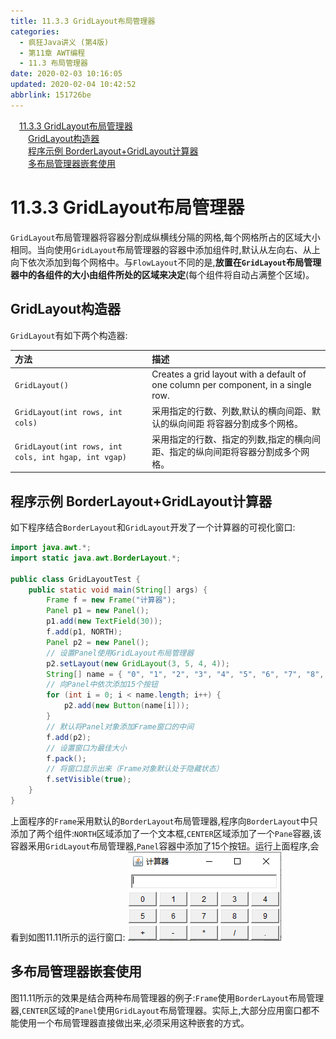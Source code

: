 ```yaml
---
title: 11.3.3 GridLayout布局管理器
categories: 
  - 疯狂Java讲义 (第4版)
  - 第11章 AWT编程
  - 11.3 布局管理器
date: 2020-02-03 10:16:05
updated: 2020-02-04 10:42:52
abbrlink: 151726be
---
```

<div id='my_toc'><a href="/JavaReadingNotes/151726be/#11-3-3-GridLayout布局管理器" class="header_1">11.3.3 GridLayout布局管理器</a>&nbsp;<br><a href="/JavaReadingNotes/151726be/#GridLayout构造器" class="header_2">GridLayout构造器</a>&nbsp;<br><a href="/JavaReadingNotes/151726be/#程序示例-BorderLayout-GridLayout计算器" class="header_2">程序示例 BorderLayout+GridLayout计算器</a>&nbsp;<br><a href="/JavaReadingNotes/151726be/#多布局管理器嵌套使用" class="header_2">多布局管理器嵌套使用</a>&nbsp;<br></div>
<style>.header_1{margin-left: 1em;}.header_2{margin-left: 2em;}.header_3{margin-left: 3em;}.header_4{margin-left: 4em;}.header_5{margin-left: 5em;}.header_6{margin-left: 6em;}</style>
<!--more-->
<script>if (navigator.platform.search('arm')==-1){document.getElementById('my_toc').style.display = 'none';}var e,p = document.getElementsByTagName('p');while (p.length>0) {e = p[0];e.parentElement.removeChild(e);}</script>

<!--end-->
# 11.3.3 GridLayout布局管理器
`GridLayout`布局管理器将容器分割成纵横线分隔的网格,每个网格所占的区域大小相同。当向使用`GridLayout`布局管理器的容器中添加组件时,默认从左向右、从上向下依次添加到每个网格中。与`FlowLayout`不同的是,**放置在`GridLayout`布局管理器中的各组件的大小由组件所处的区域来决定**(每个组件将自动占满整个区域)。
## GridLayout构造器
`GridLayout`有如下两个构造器:

|方法|描述|
|:--|:--|
|`GridLayout()`|Creates a grid layout with a default of one column per component, in a single row.|
|`GridLayout(int rows, int cols)`|采用指定的行数、列数,默认的横向间距、默认的纵向间距 将容器分割成多个网格。|
|`GridLayout(int rows, int cols, int hgap, int vgap)`|采用指定的行数、指定的列数,指定的横向间距、指定的纵向间距将容器分割成多个网格。|

## 程序示例 BorderLayout+GridLayout计算器
如下程序结合`BorderLayout`和`GridLayout`开发了一个计算器的可视化窗口:
```java
import java.awt.*;
import static java.awt.BorderLayout.*;

public class GridLayoutTest {
    public static void main(String[] args) {
        Frame f = new Frame("计算器");
        Panel p1 = new Panel();
        p1.add(new TextField(30));
        f.add(p1, NORTH);
        Panel p2 = new Panel();
        // 设置Panel使用GridLayout布局管理器
        p2.setLayout(new GridLayout(3, 5, 4, 4));
        String[] name = { "0", "1", "2", "3", "4", "5", "6", "7", "8", "9", "+", "-", "*", "/", "." };
        // 向Panel中依次添加15个按钮
        for (int i = 0; i < name.length; i++) {
            p2.add(new Button(name[i]));
        }
        // 默认将Panel对象添加Frame窗口的中间
        f.add(p2);
        // 设置窗口为最佳大小
        f.pack();
        // 将窗口显示出来（Frame对象默认处于隐藏状态）
        f.setVisible(true);
    }
}
```
上面程序的`Frame`采用默认的`BorderLayout`布局管理器,程序向`BorderLayout`中只添加了两个组件:`NORTH`区域添加了一个文本框,`CENTER`区域添加了一个`Pane`容器,该容器釆用`GridLayout`布局管理器,`Panel`容器中添加了15个按钮。运行上面程序,会看到如图11.11所示的运行窗口:
![这里有一张图片](https://raw.githubusercontent.com/lanlan2017/images/master/CrazyJavaHandout4/Chapter11/11.3.3/1.png)
## 多布局管理器嵌套使用
图11.11所示的效果是结合两种布局管理器的例子:`Frame`使用`BorderLayout`布局管理器,`CENTER`区域的`Panel`使用`GridLayout`布局管理器。实际上,大部分应用窗口都不能使用一个布局管理器直接做出来,必须采用这种嵌套的方式。
<!-- CrazyJavaHandout4/Chapter11/11.3.3/ -->
